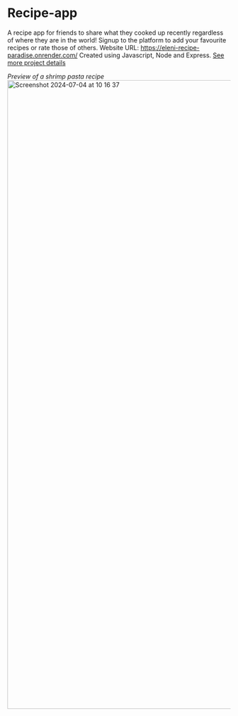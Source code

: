 # Recipe-app
 A recipe app for friends to share what they cooked up recently regardless of where they are in the world!
 Signup to the platform to add your favourite recipes or rate those of others. Website URL: https://eleni-recipe-paradise.onrender.com/
 Created using Javascript, Node and Express. <a href="https://elenisalamouri.co.uk/elenis-recipe-paradise/">See more project details</a>

<i>Preview of a shrimp pasta recipe </i>
<img width="1422" alt="Screenshot 2024-07-04 at 10 16 37" src="https://github.com/elenisal94/Recipe-app/assets/57360206/0e747d48-f959-4b40-b6ab-36c506bc034a">
